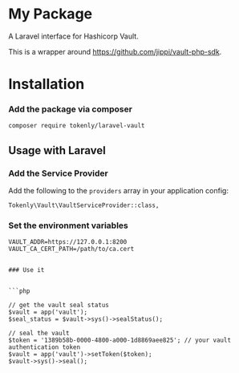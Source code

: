 
# My Package

A Laravel interface for Hashicorp Vault.

This is a wrapper around https://github.com/jippi/vault-php-sdk.


# Installation

### Add the package via composer

```
composer require tokenly/laravel-vault
```

## Usage with Laravel

### Add the Service Provider

Add the following to the `providers` array in your application config:

```
Tokenly\Vault\VaultServiceProvider::class,
```

### Set the environment variables

```
VAULT_ADDR=https://127.0.0.1:8200
VAULT_CA_CERT_PATH=/path/to/ca.cert


### Use it


```php

// get the vault seal status
$vault = app('vault');
$seal_status = $vault->sys()->sealStatus();

// seal the vault
$token = '1389b58b-0000-4800-a000-1d8869aee825'; // your vault authentication token
$vault = app('vault')->setToken($token);
$vault->sys()->seal();


```

